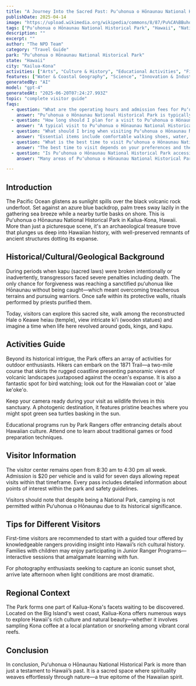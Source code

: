 ```yaml
---
title: "A Journey Into the Sacred Past: Puʻuhonua o Hōnaunau National Historical Park"
publishDate: 2025-04-14
image: "https://upload.wikimedia.org/wikipedia/commons/8/87/Pu%CA%BBuhonua_o_H%C5%8Dnaunau.jpg"
tags: ["Puʻuhonua o Hōnaunau National Historical Park", "Hawaii", "National Parks", "Travel Guide", "Kailua-Kona", "Outdoor Recreation", "Family Travel", "Adventure"]
description: ""
excerpt: ""
author: "The NPD Team"
category: "Travel Guide"
park: "Puʻuhonua o Hōnaunau National Historical Park"
state: "Hawaii"
city: "Kailua-Kona"
activities: ["Arts", "Culture & History", "Educational Activities", "Fishing & Hunting", "Guided & Self-Guided Tours", "Hiking & Trekking", "Water Activities", "Wildlife Viewing"]
features: ["Water & Coastal Geography", "Science", "Innovation & Industry", "Wildlife & Conservation", "Art", "Music & Literature", "Transportation", "People & Identity", "Cultural Heritage & Society", "Natural Features & Ecosystems"]
generatedBy: "AI"
model: "gpt-4"
generatedAt: "2025-06-20T07:24:27.993Z"
topic: "complete visitor guide"
faqs:
  - question: "What are the operating hours and admission fees for Puʻuhonua o Hōnaunau National Historical Park?"
    answer: "Puʻuhonua o Hōnaunau National Historical Park is typically open year-round, though specific hours may vary by season. Most national parks charge an entrance fee, but some sites are free to visit. Check the official NPS website for current hours and fee information."
  - question: "How long should I plan for a visit to Puʻuhonua o Hōnaunau National Historical Park?"
    answer: "A typical visit to Puʻuhonua o Hōnaunau National Historical Park can range from a few hours to a full day, depending on your interests and the activities you choose. Allow extra time for hiking, photography, and exploring visitor centers."
  - question: "What should I bring when visiting Puʻuhonua o Hōnaunau National Historical Park?"
    answer: "Essential items include comfortable walking shoes, water, snacks, sunscreen, and weather-appropriate clothing. Bring a camera to capture the scenic views and consider binoculars for wildlife viewing."
  - question: "What is the best time to visit Puʻuhonua o Hōnaunau National Historical Park?"
    answer: "The best time to visit depends on your preferences and the activities you plan to enjoy. Spring and fall often offer pleasant weather and fewer crowds, while summer provides the longest daylight hours."
  - question: "Is Puʻuhonua o Hōnaunau National Historical Park accessible for visitors with mobility needs?"
    answer: "Many areas of Puʻuhonua o Hōnaunau National Historical Park are accessible to visitors with mobility needs, including paved trails and accessible facilities. Contact the park directly for specific accessibility information and current conditions."

---
```


## **Introduction**
The Pacific Ocean glistens as sunlight spills over the black volcanic rock underfoot. Set against an azure blue backdrop, palm trees sway lazily in the gathering sea breeze while a nearby turtle basks on shore. This is Puʻuhonua o Hōnaunau National Historical Park in Kailua-Kona, Hawaii. More than just a picturesque scene, it's an archaeological treasure trove that plunges us deep into Hawaiian history, with well-preserved remnants of ancient structures dotting its expanse.

## **Historical/Cultural/Geological Background**

During periods when kapu (sacred laws) were broken intentionally or inadvertently, transgressors faced severe penalties including death. The only chance for forgiveness was reaching a sanctified puʻuhonua like Hōnaunau without being caught—which meant overcoming treacherous terrains and pursuing warriors. Once safe within its protective walls, rituals performed by priests purified them.

Today, visitors can explore this sacred site, walk among the reconstructed Hale o Keawe heiau (temple), view intricate ki'i (wooden statues) and imagine a time when life here revolved around gods, kings, and kapu.

## **Activities Guide**
Beyond its historical intrigue, the Park offers an array of activities for outdoor enthusiasts. Hikers can embark on the 1871 Trail—a two-mile course that skirts the rugged coastline presenting panoramic views of volcanic landscapes juxtaposed against the ocean's expanse. It is also a fantastic spot for bird watching; look out for the Hawaiian coot or 'alae ke'oke'o.

Keep your camera ready during your visit as wildlife thrives in this sanctuary. A photogenic destination, it features pristine beaches where you might spot green sea turtles basking in the sun.

Educational programs run by Park Rangers offer entrancing details about Hawaiian culture. Attend one to learn about traditional games or food preparation techniques. 

## **Visitor Information**
The visitor center remains open from 8:30 am to 4:30 pm all week. Admission is $20 per vehicle and is valid for seven days allowing repeat visits within that timeframe. Every pass includes detailed information about points of interest within the park and safety guidelines.

Visitors should note that despite being a National Park, camping is not permitted within Puʻuhonua o Hōnaunau due to its historical significance. 

## **Tips for Different Visitors**
First-time visitors are recommended to start with a guided tour offered by knowledgeable rangers providing insight into Hawaii’s rich cultural history. Families with children may enjoy participating in Junior Ranger Programs—interactive sessions that amalgamate learning with fun.

For photography enthusiasts seeking to capture an iconic sunset shot, arrive late afternoon when light conditions are most dramatic.

## **Regional Context**
The Park forms one part of Kailua-Kona's facets waiting to be discovered. Located on the Big Island's west coast, Kailua-Kona offers numerous ways to explore Hawaii's rich culture and natural beauty—whether it involves sampling Kona coffee at a local plantation or snorkeling among vibrant coral reefs.

## **Conclusion**
In conclusion, Puʻuhonua o Hōnaunau National Historical Park is more than just a testament to Hawaii’s past. It is a sacred space where spirituality weaves effortlessly through nature—a true epitome of the Hawaiian spirit.